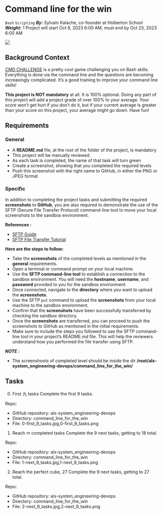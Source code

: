# Command line for the win
`Bash` `Scripting`
 ***By:*** Sylvain Kalache, co-founder at Holberton School
 ***Weight:*** 1
 Project will start Oct 9, 2023 6:00 AM, must end by Oct 23, 2023 6:00 AM
 
 ![]("https://s3.amazonaws.com/intranet-projects-files/holbertonschool-sysadmin_devops/324/06AChAO.png")

## Background Context
[CMD CHALLENGE]("https://intranet.alxswe.com/rltoken/a83_NOBEtXgFr1Yqej0HYA") is a pretty cool game challenging you on Bash skills. Everything is done via the command line and the questions are becoming increasingly complicated. It’s a good training to improve your command line skills!

**This project is NOT mandatory** at all. It is 100% optional. Doing any part of this project will add a project grade of over 100% to your average. Your score won’t get hurt if you don’t do it, but if your current average is greater than your score on this project, your average might go down. Have fun!

## Requirements
### General
- A **README.md** file, at the root of the folder of the project, is mandatory
- This project will be manually reviewed.
- As each task is completed, the name of that task will turn green
- Create a screenshot, showing that you completed the required levels
- Push this screenshot with the right name to GitHub, in either the PNG or JPEG format

### Specific
In addition to completing the project tasks and submitting the required **screenshots** to **GitHub**, you are also required to demonstrate the use of the SFTP (Secure File Transfer Protocol) command-line tool to move your local screenshots to the sandbox environment.

**References :**

- [SFTP Guide]("https://intranet.alxswe.com/rltoken/OwMT_ctWdMI7L6JFzLvVKQ")
- [SFTP File Transfer Tutorial]("https://intranet.alxswe.com/rltoken/aTKBzKWZ5EI-qZjJVblUzg")

**Here are the steps to follow:**

- Take the **screenshots** of the completed levels as mentioned in the **general** requirements.
- Open a terminal or command prompt on your local machine.
- Use the **SFTP command-line tool** to establish a connection to the sandbox environment. You will need the **hostname**, **username**, and **password** provided to you for the sandbox environment.
- Once connected, navigate to the **directory** where you want to upload the **screenshots**.
- Use the SFTP `put` command to upload the **screenshots** from your local machine to the sandbox environment.
- Confirm that the **screenshots** have been successfully transferred by checking the sandbox directory.
- Once the **screenshots** are transferred, you can proceed to push the screenshots to GitHub as mentioned in the initial requirements.
- Make sure to include the steps you followed to use the SFTP command-line tool in your project’s README.md file. This will help the reviewers understand how you performed the file transfer using SFTP.

***NOTE :***
- The screenshoots of completed level should be inside the dir **/root/alx-system_engineering-devops/command_line_for_the_win/**


## Tasks
0. First 九 tasks
Complete the first 9 tasks.

Repo:

- GitHub repository: alx-system_engineering-devops
- Directory: command_line_for_the_win
- File: 0-first_9_tasks.jpg,0-first_9_tasks.png
 
1. Reach חי completed tasks
Complete the 9 next tasks, getting to 18 total.

Repo:

- GitHub repository: alx-system_engineering-devops
- Directory: command_line_for_the_win
- File: 1-next_9_tasks.jpg,1-next_9_tasks.png
 
2. Reach the perfect cube, 27
Complete the 9 next tasks, getting to 27 total.

Repo:

- GitHub repository: alx-system_engineering-devops
- Directory: command_line_for_the_win
- File: 2-next_9_tasks.jpg,2-next_9_tasks.png
